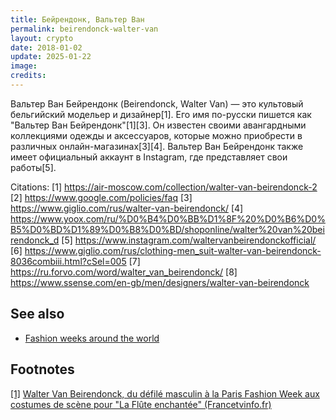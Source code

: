 ```yaml
---
title: Бейрендонк, Вальтер Ван
permalink: beirendonck-walter-van
layout: crypto
date: 2018-01-02
update: 2025-01-22
image:
credits:
---
```


Вальтер Ван Бейрендонк (Beirendonck, Walter Van) — это культовый бельгийский модельер и дизайнер[1]. Его имя по-русски пишется как "Вальтер Ван Бейрендонк"[1][3]. Он известен своими авангардными коллекциями одежды и аксессуаров, которые можно приобрести в различных онлайн-магазинах[3][4]. Вальтер Ван Бейрендонк также имеет официальный аккаунт в Instagram, где представляет свои работы[5].

Citations:
[1] https://air-moscow.com/collection/walter-van-beirendonck-2
[2] https://www.google.com/policies/faq
[3] https://www.giglio.com/rus/walter-van-beirendonck/
[4] https://www.yoox.com/ru/%D0%B4%D0%BB%D1%8F%20%D0%B6%D0%B5%D0%BD%D1%89%D0%B8%D0%BD/shoponline/walter%20van%20beirendonck_d
[5] https://www.instagram.com/waltervanbeirendonckofficial/
[6] https://www.giglio.com/rus/clothing-men_suit-walter-van-beirendonck-8036combiii.html?cSel=005
[7] https://ru.forvo.com/word/walter_van_beirendonck/
[8] https://www.ssense.com/en-gb/men/designers/walter-van-beirendonck

## See also

+ [Fashion weeks around the world](fashion-weeks-around-the-world)

## Footnotes

[[1]](#a1) <span id="f1"></span> [Walter Van Beirendonck, du défilé masculin à la Paris Fashion Week aux costumes de scène pour "La Flûte enchantée" (Francetvinfo.fr)](https://culturebox.francetvinfo.fr/mode/style-et-defiles/fashion-week/pret-a-porter-masculin-automne-hiver-2019-2020/walter-van-beirendonck-du-defile-masculin-aux-costumes-de-scene-284292)
